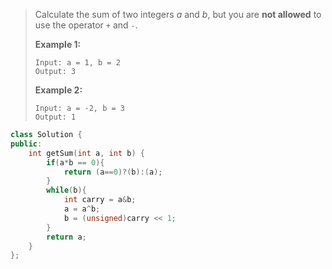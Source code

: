 > Calculate the sum of two integers *a* and *b*, but you are **not allowed** to use the operator `+` and `-`.
>
> **Example 1:**
>
> ```
> Input: a = 1, b = 2
> Output: 3
> ```
>
> **Example 2:**
>
> ```
> Input: a = -2, b = 3
> Output: 1
> ```

```cpp
class Solution {
public:
    int getSum(int a, int b) {
        if(a*b == 0){
            return (a==0)?(b):(a);
        }
        while(b){
            int carry = a&b;
            a = a^b;
            b = (unsigned)carry << 1;
        }
        return a;
    }
};
```

